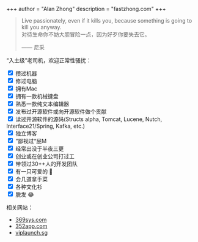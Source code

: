 +++
author = "Alan Zhong"
description = "fastzhong.com"
+++

> Live passionately, even if it kills you, because something is going to kill you anyway.  
> 对待生命你不妨大胆冒险一点，因为好歹你要失去它。
>
> —— 尼采

“入土级”老司机，欢迎正常性骚扰： <a href="https://twitter.com/fastzhong" target="_blank" rel="noopener"><i class="fab fa-twitter" aria-hidden="true"></i></a>&nbsp;&nbsp;&nbsp;<a href="https://sg.linkedin.com/in/zhonglun" target="_blank" rel="noopener"><i class="fab fa-linkedin" aria-hidden="true"></i></a>&nbsp;&nbsp;&nbsp;<a 
href="https://github.com/fastzhong" target="_blank" rel="noopener"><i class="fab fa-github" aria-hidden="true"></i></a>

<form action="">
  <input type="checkbox" checked="checked"> 攒过机器<br>
  <input type="checkbox" checked="checked"> 修过电脑<br>
  <input type="checkbox" checked="checked"> 拥有Mac<br>
  <input type="checkbox" checked="checked"> 拥有一款机械键盘<br>
  <input type="checkbox" checked="checked"> 熟悉一款纯文本编辑器<br>
  <input type="checkbox" checked="checked"> 发布过开源软件或向开源软件做个贡献<br>
  <input type="checkbox" checked="checked"> 读过开源软件的源码(Structs alpha, Tomcat, Lucene, Nutch, Interface21/Spring, Kafka, etc.)<br>
  <input type="checkbox" checked="checked"> 独立博客<br>
  <input type="checkbox" checked="checked"> ”鄙视过“屁M<br>
  <input type="checkbox" checked="checked"> 经常出没于半夜三更<br>
  <input type="checkbox" checked="checked"> 创业或在创业公司打过工<br>
  <input type="checkbox" checked="checked"> 带领过30++人的开发团队<br>
  <input type="checkbox" checked="checked"> 有一只可爱的 🐶<br>
  <input type="checkbox" checked="checked"> 会几道拿手菜<br>
  <input type="checkbox" checked="checked"> 各种文化衫<br>
  <input type="checkbox" checked="checked"> 脱发 😂<br>
</form>

相关网站：

-   [369sys.com](https://369sys.com)
-   [352app.com](https://352app.com)
-   [viplaunch.sg](https://viplaunch.sg)
